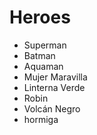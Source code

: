 # Heroes

* Superman
* Batman
* Aquaman
* Mujer Maravilla
* Linterna Verde
* Robin
* Volcán Negro
* hormiga
